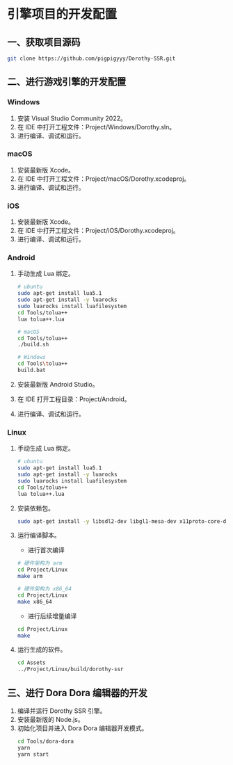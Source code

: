# 引擎项目的开发配置

## 一、获取项目源码

```sh
git clone https://github.com/pigpigyyy/Dorothy-SSR.git
```

## 二、进行游戏引擎的开发配置

### Windows

1. 安装 Visual Studio Community 2022。
2. 在 IDE 中打开工程文件：Project/Windows/Dorothy.sln。
3. 进行编译、调试和运行。

### macOS

1. 安装最新版 Xcode。
2. 在 IDE 中打开工程文件：Project/macOS/Dorothy.xcodeproj。
3. 进行编译、调试和运行。

### iOS

1. 安装最新版 Xcode。
2. 在 IDE 中打开工程文件：Project/iOS/Dorothy.xcodeproj。
3. 进行编译、调试和运行。

### Android

1. 手动生成 Lua 绑定。
   ```sh
   # ubuntu
   sudo apt-get install lua5.1
   sudo apt-get install -y luarocks
   sudo luarocks install luafilesystem
   cd Tools/tolua++
   lua tolua++.lua

   # macOS
   cd Tools/tolua++
   ./build.sh

   # Windows
   cd Tools\tolua++
   build.bat
   ```



2. 安装最新版 Android Studio。
3. 在 IDE 打开工程目录：Project/Android。
4. 进行编译、调试和运行。

### Linux

1. 手动生成 Lua 绑定。
   ```sh
   # ubuntu
   sudo apt-get install lua5.1
   sudo apt-get install -y luarocks
   sudo luarocks install luafilesystem
   cd Tools/tolua++
   lua tolua++.lua
   ```
2. 安装依赖包。
   ```sh
   sudo apt-get install -y libsdl2-dev libgl1-mesa-dev x11proto-core-dev libx11-dev
   ```
3. 运行编译脚本。
   * 进行首次编译
   ```sh
   # 硬件架构为 arm
   cd Project/Linux
   make arm

   # 硬件架构为 x86_64
   cd Project/Linux
   make x86_64
   ```

   * 进行后续增量编译
   ```sh
   cd Project/Linux
   make
   ```
4. 运行生成的软件。
   ```sh
   cd Assets
   ../Project/Linux/build/dorothy-ssr
   ```


## 三、进行 Dora Dora 编辑器的开发

1. 编译并运行 Dorothy SSR 引擎。
2. 安装最新版的 Node.js。
3. 初始化项目并进入 Dora Dora 编辑器开发模式。
   ```sh
   cd Tools/dora-dora
   yarn
   yarn start
   ```
